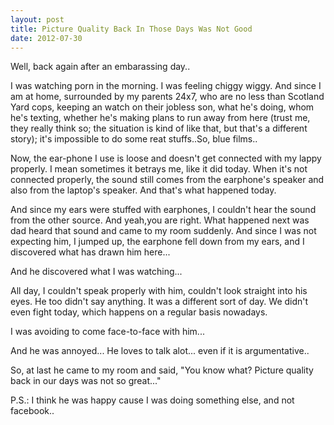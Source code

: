 ```yaml
---
layout: post
title: Picture Quality Back In Those Days Was Not Good
date: 2012-07-30
---
```

Well, back again after an embarassing day..

I was watching porn in the morning. I was feeling chiggy wiggy. And since I am at home, surrounded by my parents 24x7, who are
no less than Scotland Yard cops, keeping an watch on their jobless son, what he's doing, whom he's texting, whether he's making
plans to run away from here (trust me, they really think so; the situation is kind of like that, but that's a different story);
it's impossible to do some reat stuffs..So, blue films..

Now, the ear-phone I use is loose and doesn't get connected with my lappy properly. I mean sometimes it betrays me, like it
did today. When it's not connected properly, the sound still comes from the earphone's speaker and also from the laptop's
speaker. And that's what happened today.

And since my ears were stuffed with earphones, I couldn't hear the sound from the other source. And yeah,you are right. 
What happened next was dad heard that sound and came to my room suddenly. And since I was not expecting
him, I jumped up, the earphone fell down from my ears, and I discovered what has drawn him here...

And he discovered what I was watching...

All day, I couldn't speak properly with him, couldn't look straight into his eyes. He too didn't say anything.
It was a different sort of day. We didn't even fight today, which happens on a regular basis nowadays.

I was avoiding to come face-to-face with him...

And he was annoyed... He loves to talk alot... even if it is argumentative..

So, at last he came to my room and said, "You know what? Picture quality back in our days was not so great..."

P.S.: I think he was happy cause I was doing something else, and not facebook..
